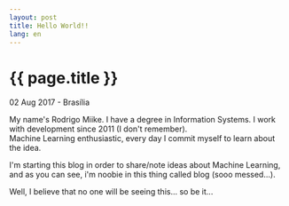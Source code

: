 ```yaml
---
layout: post
title: Hello World!!
lang: en
---
```

{{ page.title }}
================

<p class="meta">02 Aug 2017 - Brasília</p>

<p>
My name's Rodrigo Miike. I have a degree in Information Systems. I work with development since 2011 (I don't remember). <br />
Machine Learning enthusiastic, every day I commit myself to learn about the idea.
</p>
<p>
I'm starting this blog in order to share/note ideas about Machine Learning, and as you can see, i'm noobie in this thing called blog (sooo messed...).
</p>
<p>
Well, I believe that no one will be seeing this... so be it...
</p>